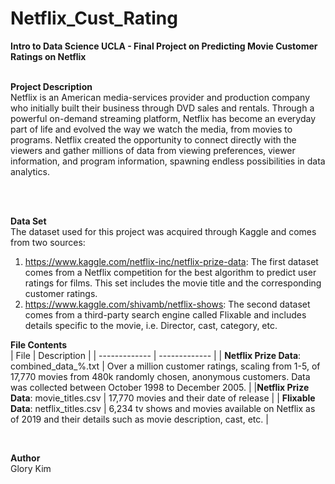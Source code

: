 # Netflix_Cust_Rating
**Intro to Data Science UCLA - Final Project on Predicting Movie Customer Ratings on Netflix**<br/>
<br/>

**Project Description**<br/>
Netflix is an American media-services provider and production company who initially built their business through DVD sales and rentals.  Through a powerful on-demand streaming platform, Netflix has become an everyday part of life and evolved the way we watch the media, from movies to programs. Netflix created the opportunity to connect directly with the viewers and gather millions of data from viewing preferences, viewer information, and program information, spawning endless possibilities in data analytics.

<br/><br/>

**Data Set**<br/>
The dataset used for this project was acquired through Kaggle and comes from two sources:
1)	https://www.kaggle.com/netflix-inc/netflix-prize-data: The first dataset comes from a Netflix competition for the best algorithm to predict user ratings for films. This set includes the movie title and the corresponding customer ratings.
2)	 https://www.kaggle.com/shivamb/netflix-shows: The second dataset comes from a third-party search engine called Flixable and includes details specific to the movie, i.e. Director, cast, category, etc. 

**File Contents**<br/>
|      File     | Description   |
| ------------- | ------------- |
| **Netflix Prize Data**: combined_data_%.txt | Over a million customer ratings, scaling from 1-5, of 17,770 movies from 480k randomly chosen, anonymous customers. Data was collected between October 1998 to December 2005. |
|**Netflix Prize Data**: movie_titles.csv | 17,770 movies and their date of release  |
| **Flixable Data**: netflix_titles.csv | 6,234 tv shows and movies available on Netflix as of 2019 and their details such as movie description, cast, etc. |

<br/> 

**Author**<br/>
Glory Kim
